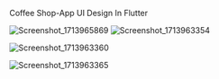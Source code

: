 Coffee Shop-App UI Design In Flutter

![Screenshot_1713965869](https://github.com/Tojan-Naiem/Coffee-Shop-App-UI-Design-In-Flutter/assets/131993607/0c1af9aa-6aee-4cb9-aec4-674c3c46c293)
![Screenshot_1713963354](https://github.com/Tojan-Naiem/Coffee-Shop-App-UI-Design-In-Flutter/assets/131993607/5c38d530-7a71-4148-98c5-48c8bb99b4c7)

![Screenshot_1713963360](https://github.com/Tojan-Naiem/Coffee-Shop-App-UI-Design-In-Flutter/assets/131993607/962ba0d2-4f34-42d3-b882-d37b4401700c)

![Screenshot_1713963365](https://github.com/Tojan-Naiem/Coffee-Shop-App-UI-Design-In-Flutter/assets/131993607/9d43228c-8c86-4ffb-aa91-7a41ef48c561)
